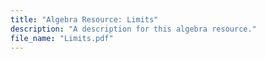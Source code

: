 ```yaml
---
title: "Algebra Resource: Limits"
description: "A description for this algebra resource."
file_name: "Limits.pdf"
---
```

